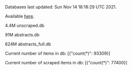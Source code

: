 Databases last updated: Sun Nov 14 18:18:29 UTC 2021. 

Available [here](https://github.com/cbeauhilton/ash-db/releases).

4.4M	unscraped.db

91M	abstracts.db

624M	abstracts_full.db

Current number of items in db:
[{"count(*)": 93309}]

Current number of scraped items in db:
[{"count(*)": 77400}]

